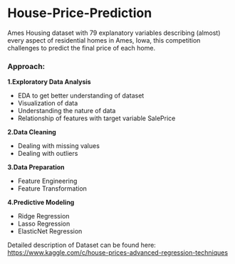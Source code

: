 # House-Price-Prediction

Ames Housing dataset with 79 explanatory variables describing (almost) every aspect of residential homes in Ames, Iowa, this competition challenges to predict the final price of each home.

### Approach:

**1.Exploratory Data Analysis**

* EDA to get better understanding of dataset
* Visualization of data
* Understanding the nature of data
* Relationship of features with target variable SalePrice


**2.Data Cleaning**

* Dealing with missing values
* Dealing with outliers


**3.Data Preparation**

* Feature Engineering
* Feature Transformation


**4.Predictive Modeling**

* Ridge Regression
* Lasso Regression
* ElasticNet Regression


Detailed description of Dataset can be found here: https://www.kaggle.com/c/house-prices-advanced-regression-techniques
